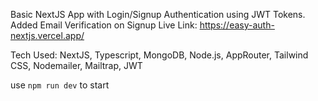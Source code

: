 Basic NextJS App with Login/Signup Authentication using JWT Tokens. Added Email Verification on Signup 
Live Link: https://easy-auth-nextjs.vercel.app/

Tech Used: NextJS, Typescript, MongoDB, Node.js, AppRouter, Tailwind CSS, Nodemailer, Mailtrap, JWT

use ```npm run dev``` to start
